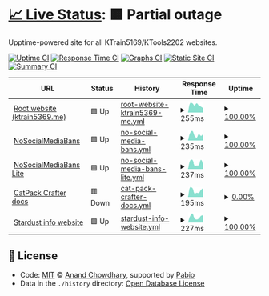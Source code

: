 # [📈 Live Status](https://status.ktrain5369.me): <!--live status--> **🟧 Partial outage**

Upptime-powered site for all KTrain5169/KTools2202 websites.

[![Uptime CI](https://github.com/KTrain5169/uptime-status/workflows/Uptime%20CI/badge.svg)](https://github.com/KTrain5169/uptime-status/actions?query=workflow%3A%22Uptime+CI%22)
[![Response Time CI](https://github.com/KTrain5169/uptime-status/workflows/Response%20Time%20CI/badge.svg)](https://github.com/KTrain5169/uptime-status/actions?query=workflow%3A%22Response+Time+CI%22)
[![Graphs CI](https://github.com/KTrain5169/uptime-status/workflows/Graphs%20CI/badge.svg)](https://github.com/KTrain5169/uptime-status/actions?query=workflow%3A%22Graphs+CI%22)
[![Static Site CI](https://github.com/KTrain5169/uptime-status/workflows/Static%20Site%20CI/badge.svg)](https://github.com/KTrain5169/uptime-status/actions?query=workflow%3A%22Static+Site+CI%22)
[![Summary CI](https://github.com/KTrain5169/uptime-status/workflows/Summary%20CI/badge.svg)](https://github.com/KTrain5169/uptime-status/actions?query=workflow%3A%22Summary+CI%22)

<!--start: status pages-->
<!-- This summary is generated by Upptime (https://github.com/upptime/upptime) -->
<!-- Do not edit this manually, your changes will be overwritten -->
<!-- prettier-ignore -->
| URL | Status | History | Response Time | Uptime |
| --- | ------ | ------- | ------------- | ------ |
| <img alt="" src="https://icons.duckduckgo.com/ip3/ktrain5369.me.ico" height="13"> [Root website (ktrain5369.me)](https://ktrain5369.me/) | 🟩 Up | [root-website-ktrain5369-me.yml](https://github.com/KTrain5169/uptime-status/commits/HEAD/history/root-website-ktrain5369-me.yml) | <details><summary><img alt="Response time graph" src="./graphs/root-website-ktrain5369-me/response-time-week.png" height="20"> 255ms</summary><br><a href="https://status.ktrain5369.me/history/root-website-ktrain5369-me"><img alt="Response time 213" src="https://img.shields.io/endpoint?url=https%3A%2F%2Fraw.githubusercontent.com%2FKTrain5169%2Fuptime-status%2FHEAD%2Fapi%2Froot-website-ktrain5369-me%2Fresponse-time.json"></a><br><a href="https://status.ktrain5369.me/history/root-website-ktrain5369-me"><img alt="24-hour response time 151" src="https://img.shields.io/endpoint?url=https%3A%2F%2Fraw.githubusercontent.com%2FKTrain5169%2Fuptime-status%2FHEAD%2Fapi%2Froot-website-ktrain5369-me%2Fresponse-time-day.json"></a><br><a href="https://status.ktrain5369.me/history/root-website-ktrain5369-me"><img alt="7-day response time 255" src="https://img.shields.io/endpoint?url=https%3A%2F%2Fraw.githubusercontent.com%2FKTrain5169%2Fuptime-status%2FHEAD%2Fapi%2Froot-website-ktrain5369-me%2Fresponse-time-week.json"></a><br><a href="https://status.ktrain5369.me/history/root-website-ktrain5369-me"><img alt="30-day response time 248" src="https://img.shields.io/endpoint?url=https%3A%2F%2Fraw.githubusercontent.com%2FKTrain5169%2Fuptime-status%2FHEAD%2Fapi%2Froot-website-ktrain5369-me%2Fresponse-time-month.json"></a><br><a href="https://status.ktrain5369.me/history/root-website-ktrain5369-me"><img alt="1-year response time 213" src="https://img.shields.io/endpoint?url=https%3A%2F%2Fraw.githubusercontent.com%2FKTrain5169%2Fuptime-status%2FHEAD%2Fapi%2Froot-website-ktrain5369-me%2Fresponse-time-year.json"></a></details> | <details><summary><a href="https://status.ktrain5369.me/history/root-website-ktrain5369-me">100.00%</a></summary><a href="https://status.ktrain5369.me/history/root-website-ktrain5369-me"><img alt="All-time uptime 96.29%" src="https://img.shields.io/endpoint?url=https%3A%2F%2Fraw.githubusercontent.com%2FKTrain5169%2Fuptime-status%2FHEAD%2Fapi%2Froot-website-ktrain5369-me%2Fuptime.json"></a><br><a href="https://status.ktrain5369.me/history/root-website-ktrain5369-me"><img alt="24-hour uptime 100.00%" src="https://img.shields.io/endpoint?url=https%3A%2F%2Fraw.githubusercontent.com%2FKTrain5169%2Fuptime-status%2FHEAD%2Fapi%2Froot-website-ktrain5369-me%2Fuptime-day.json"></a><br><a href="https://status.ktrain5369.me/history/root-website-ktrain5369-me"><img alt="7-day uptime 100.00%" src="https://img.shields.io/endpoint?url=https%3A%2F%2Fraw.githubusercontent.com%2FKTrain5169%2Fuptime-status%2FHEAD%2Fapi%2Froot-website-ktrain5369-me%2Fuptime-week.json"></a><br><a href="https://status.ktrain5369.me/history/root-website-ktrain5369-me"><img alt="30-day uptime 100.00%" src="https://img.shields.io/endpoint?url=https%3A%2F%2Fraw.githubusercontent.com%2FKTrain5169%2Fuptime-status%2FHEAD%2Fapi%2Froot-website-ktrain5369-me%2Fuptime-month.json"></a><br><a href="https://status.ktrain5369.me/history/root-website-ktrain5369-me"><img alt="1-year uptime 96.29%" src="https://img.shields.io/endpoint?url=https%3A%2F%2Fraw.githubusercontent.com%2FKTrain5169%2Fuptime-status%2FHEAD%2Fapi%2Froot-website-ktrain5369-me%2Fuptime-year.json"></a></details>
| <img alt="" src="https://icons.duckduckgo.com/ip3/socialmediabans.ktrain5369.me.ico" height="13"> [NoSocialMediaBans](https://socialmediabans.ktrain5369.me/) | 🟩 Up | [no-social-media-bans.yml](https://github.com/KTrain5169/uptime-status/commits/HEAD/history/no-social-media-bans.yml) | <details><summary><img alt="Response time graph" src="./graphs/no-social-media-bans/response-time-week.png" height="20"> 235ms</summary><br><a href="https://status.ktrain5369.me/history/no-social-media-bans"><img alt="Response time 227" src="https://img.shields.io/endpoint?url=https%3A%2F%2Fraw.githubusercontent.com%2FKTrain5169%2Fuptime-status%2FHEAD%2Fapi%2Fno-social-media-bans%2Fresponse-time.json"></a><br><a href="https://status.ktrain5369.me/history/no-social-media-bans"><img alt="24-hour response time 246" src="https://img.shields.io/endpoint?url=https%3A%2F%2Fraw.githubusercontent.com%2FKTrain5169%2Fuptime-status%2FHEAD%2Fapi%2Fno-social-media-bans%2Fresponse-time-day.json"></a><br><a href="https://status.ktrain5369.me/history/no-social-media-bans"><img alt="7-day response time 235" src="https://img.shields.io/endpoint?url=https%3A%2F%2Fraw.githubusercontent.com%2FKTrain5169%2Fuptime-status%2FHEAD%2Fapi%2Fno-social-media-bans%2Fresponse-time-week.json"></a><br><a href="https://status.ktrain5369.me/history/no-social-media-bans"><img alt="30-day response time 244" src="https://img.shields.io/endpoint?url=https%3A%2F%2Fraw.githubusercontent.com%2FKTrain5169%2Fuptime-status%2FHEAD%2Fapi%2Fno-social-media-bans%2Fresponse-time-month.json"></a><br><a href="https://status.ktrain5369.me/history/no-social-media-bans"><img alt="1-year response time 227" src="https://img.shields.io/endpoint?url=https%3A%2F%2Fraw.githubusercontent.com%2FKTrain5169%2Fuptime-status%2FHEAD%2Fapi%2Fno-social-media-bans%2Fresponse-time-year.json"></a></details> | <details><summary><a href="https://status.ktrain5369.me/history/no-social-media-bans">100.00%</a></summary><a href="https://status.ktrain5369.me/history/no-social-media-bans"><img alt="All-time uptime 99.99%" src="https://img.shields.io/endpoint?url=https%3A%2F%2Fraw.githubusercontent.com%2FKTrain5169%2Fuptime-status%2FHEAD%2Fapi%2Fno-social-media-bans%2Fuptime.json"></a><br><a href="https://status.ktrain5369.me/history/no-social-media-bans"><img alt="24-hour uptime 100.00%" src="https://img.shields.io/endpoint?url=https%3A%2F%2Fraw.githubusercontent.com%2FKTrain5169%2Fuptime-status%2FHEAD%2Fapi%2Fno-social-media-bans%2Fuptime-day.json"></a><br><a href="https://status.ktrain5369.me/history/no-social-media-bans"><img alt="7-day uptime 100.00%" src="https://img.shields.io/endpoint?url=https%3A%2F%2Fraw.githubusercontent.com%2FKTrain5169%2Fuptime-status%2FHEAD%2Fapi%2Fno-social-media-bans%2Fuptime-week.json"></a><br><a href="https://status.ktrain5369.me/history/no-social-media-bans"><img alt="30-day uptime 100.00%" src="https://img.shields.io/endpoint?url=https%3A%2F%2Fraw.githubusercontent.com%2FKTrain5169%2Fuptime-status%2FHEAD%2Fapi%2Fno-social-media-bans%2Fuptime-month.json"></a><br><a href="https://status.ktrain5369.me/history/no-social-media-bans"><img alt="1-year uptime 99.99%" src="https://img.shields.io/endpoint?url=https%3A%2F%2Fraw.githubusercontent.com%2FKTrain5169%2Fuptime-status%2FHEAD%2Fapi%2Fno-social-media-bans%2Fuptime-year.json"></a></details>
| <img alt="" src="https://icons.duckduckgo.com/ip3/socialmediabans-lite.ktrain5369.me.ico" height="13"> [NoSocialMediaBans Lite](https://socialmediabans-lite.ktrain5369.me/) | 🟩 Up | [no-social-media-bans-lite.yml](https://github.com/KTrain5169/uptime-status/commits/HEAD/history/no-social-media-bans-lite.yml) | <details><summary><img alt="Response time graph" src="./graphs/no-social-media-bans-lite/response-time-week.png" height="20"> 237ms</summary><br><a href="https://status.ktrain5369.me/history/no-social-media-bans-lite"><img alt="Response time 213" src="https://img.shields.io/endpoint?url=https%3A%2F%2Fraw.githubusercontent.com%2FKTrain5169%2Fuptime-status%2FHEAD%2Fapi%2Fno-social-media-bans-lite%2Fresponse-time.json"></a><br><a href="https://status.ktrain5369.me/history/no-social-media-bans-lite"><img alt="24-hour response time 190" src="https://img.shields.io/endpoint?url=https%3A%2F%2Fraw.githubusercontent.com%2FKTrain5169%2Fuptime-status%2FHEAD%2Fapi%2Fno-social-media-bans-lite%2Fresponse-time-day.json"></a><br><a href="https://status.ktrain5369.me/history/no-social-media-bans-lite"><img alt="7-day response time 237" src="https://img.shields.io/endpoint?url=https%3A%2F%2Fraw.githubusercontent.com%2FKTrain5169%2Fuptime-status%2FHEAD%2Fapi%2Fno-social-media-bans-lite%2Fresponse-time-week.json"></a><br><a href="https://status.ktrain5369.me/history/no-social-media-bans-lite"><img alt="30-day response time 221" src="https://img.shields.io/endpoint?url=https%3A%2F%2Fraw.githubusercontent.com%2FKTrain5169%2Fuptime-status%2FHEAD%2Fapi%2Fno-social-media-bans-lite%2Fresponse-time-month.json"></a><br><a href="https://status.ktrain5369.me/history/no-social-media-bans-lite"><img alt="1-year response time 213" src="https://img.shields.io/endpoint?url=https%3A%2F%2Fraw.githubusercontent.com%2FKTrain5169%2Fuptime-status%2FHEAD%2Fapi%2Fno-social-media-bans-lite%2Fresponse-time-year.json"></a></details> | <details><summary><a href="https://status.ktrain5369.me/history/no-social-media-bans-lite">100.00%</a></summary><a href="https://status.ktrain5369.me/history/no-social-media-bans-lite"><img alt="All-time uptime 99.99%" src="https://img.shields.io/endpoint?url=https%3A%2F%2Fraw.githubusercontent.com%2FKTrain5169%2Fuptime-status%2FHEAD%2Fapi%2Fno-social-media-bans-lite%2Fuptime.json"></a><br><a href="https://status.ktrain5369.me/history/no-social-media-bans-lite"><img alt="24-hour uptime 100.00%" src="https://img.shields.io/endpoint?url=https%3A%2F%2Fraw.githubusercontent.com%2FKTrain5169%2Fuptime-status%2FHEAD%2Fapi%2Fno-social-media-bans-lite%2Fuptime-day.json"></a><br><a href="https://status.ktrain5369.me/history/no-social-media-bans-lite"><img alt="7-day uptime 100.00%" src="https://img.shields.io/endpoint?url=https%3A%2F%2Fraw.githubusercontent.com%2FKTrain5169%2Fuptime-status%2FHEAD%2Fapi%2Fno-social-media-bans-lite%2Fuptime-week.json"></a><br><a href="https://status.ktrain5369.me/history/no-social-media-bans-lite"><img alt="30-day uptime 100.00%" src="https://img.shields.io/endpoint?url=https%3A%2F%2Fraw.githubusercontent.com%2FKTrain5169%2Fuptime-status%2FHEAD%2Fapi%2Fno-social-media-bans-lite%2Fuptime-month.json"></a><br><a href="https://status.ktrain5369.me/history/no-social-media-bans-lite"><img alt="1-year uptime 99.99%" src="https://img.shields.io/endpoint?url=https%3A%2F%2Fraw.githubusercontent.com%2FKTrain5169%2Fuptime-status%2FHEAD%2Fapi%2Fno-social-media-bans-lite%2Fuptime-year.json"></a></details>
| <img alt="" src="https://icons.duckduckgo.com/ip3/catpacks.ktrain5369.me.ico" height="13"> [CatPack Crafter docs](https://catpacks.ktrain5369.me/) | 🟥 Down | [cat-pack-crafter-docs.yml](https://github.com/KTrain5169/uptime-status/commits/HEAD/history/cat-pack-crafter-docs.yml) | <details><summary><img alt="Response time graph" src="./graphs/cat-pack-crafter-docs/response-time-week.png" height="20"> 195ms</summary><br><a href="https://status.ktrain5369.me/history/cat-pack-crafter-docs"><img alt="Response time 191" src="https://img.shields.io/endpoint?url=https%3A%2F%2Fraw.githubusercontent.com%2FKTrain5169%2Fuptime-status%2FHEAD%2Fapi%2Fcat-pack-crafter-docs%2Fresponse-time.json"></a><br><a href="https://status.ktrain5369.me/history/cat-pack-crafter-docs"><img alt="24-hour response time 260" src="https://img.shields.io/endpoint?url=https%3A%2F%2Fraw.githubusercontent.com%2FKTrain5169%2Fuptime-status%2FHEAD%2Fapi%2Fcat-pack-crafter-docs%2Fresponse-time-day.json"></a><br><a href="https://status.ktrain5369.me/history/cat-pack-crafter-docs"><img alt="7-day response time 195" src="https://img.shields.io/endpoint?url=https%3A%2F%2Fraw.githubusercontent.com%2FKTrain5169%2Fuptime-status%2FHEAD%2Fapi%2Fcat-pack-crafter-docs%2Fresponse-time-week.json"></a><br><a href="https://status.ktrain5369.me/history/cat-pack-crafter-docs"><img alt="30-day response time 172" src="https://img.shields.io/endpoint?url=https%3A%2F%2Fraw.githubusercontent.com%2FKTrain5169%2Fuptime-status%2FHEAD%2Fapi%2Fcat-pack-crafter-docs%2Fresponse-time-month.json"></a><br><a href="https://status.ktrain5369.me/history/cat-pack-crafter-docs"><img alt="1-year response time 191" src="https://img.shields.io/endpoint?url=https%3A%2F%2Fraw.githubusercontent.com%2FKTrain5169%2Fuptime-status%2FHEAD%2Fapi%2Fcat-pack-crafter-docs%2Fresponse-time-year.json"></a></details> | <details><summary><a href="https://status.ktrain5369.me/history/cat-pack-crafter-docs">0.00%</a></summary><a href="https://status.ktrain5369.me/history/cat-pack-crafter-docs"><img alt="All-time uptime 35.82%" src="https://img.shields.io/endpoint?url=https%3A%2F%2Fraw.githubusercontent.com%2FKTrain5169%2Fuptime-status%2FHEAD%2Fapi%2Fcat-pack-crafter-docs%2Fuptime.json"></a><br><a href="https://status.ktrain5369.me/history/cat-pack-crafter-docs"><img alt="24-hour uptime 0.00%" src="https://img.shields.io/endpoint?url=https%3A%2F%2Fraw.githubusercontent.com%2FKTrain5169%2Fuptime-status%2FHEAD%2Fapi%2Fcat-pack-crafter-docs%2Fuptime-day.json"></a><br><a href="https://status.ktrain5369.me/history/cat-pack-crafter-docs"><img alt="7-day uptime 0.00%" src="https://img.shields.io/endpoint?url=https%3A%2F%2Fraw.githubusercontent.com%2FKTrain5169%2Fuptime-status%2FHEAD%2Fapi%2Fcat-pack-crafter-docs%2Fuptime-week.json"></a><br><a href="https://status.ktrain5369.me/history/cat-pack-crafter-docs"><img alt="30-day uptime 0.00%" src="https://img.shields.io/endpoint?url=https%3A%2F%2Fraw.githubusercontent.com%2FKTrain5169%2Fuptime-status%2FHEAD%2Fapi%2Fcat-pack-crafter-docs%2Fuptime-month.json"></a><br><a href="https://status.ktrain5369.me/history/cat-pack-crafter-docs"><img alt="1-year uptime 35.82%" src="https://img.shields.io/endpoint?url=https%3A%2F%2Fraw.githubusercontent.com%2FKTrain5169%2Fuptime-status%2FHEAD%2Fapi%2Fcat-pack-crafter-docs%2Fuptime-year.json"></a></details>
| <img alt="" src="https://icons.duckduckgo.com/ip3/stardust.ktrain5369.me.ico" height="13"> [Stardust info website](https://stardust.ktrain5369.me/) | 🟩 Up | [stardust-info-website.yml](https://github.com/KTrain5169/uptime-status/commits/HEAD/history/stardust-info-website.yml) | <details><summary><img alt="Response time graph" src="./graphs/stardust-info-website/response-time-week.png" height="20"> 227ms</summary><br><a href="https://status.ktrain5369.me/history/stardust-info-website"><img alt="Response time 191" src="https://img.shields.io/endpoint?url=https%3A%2F%2Fraw.githubusercontent.com%2FKTrain5169%2Fuptime-status%2FHEAD%2Fapi%2Fstardust-info-website%2Fresponse-time.json"></a><br><a href="https://status.ktrain5369.me/history/stardust-info-website"><img alt="24-hour response time 290" src="https://img.shields.io/endpoint?url=https%3A%2F%2Fraw.githubusercontent.com%2FKTrain5169%2Fuptime-status%2FHEAD%2Fapi%2Fstardust-info-website%2Fresponse-time-day.json"></a><br><a href="https://status.ktrain5369.me/history/stardust-info-website"><img alt="7-day response time 227" src="https://img.shields.io/endpoint?url=https%3A%2F%2Fraw.githubusercontent.com%2FKTrain5169%2Fuptime-status%2FHEAD%2Fapi%2Fstardust-info-website%2Fresponse-time-week.json"></a><br><a href="https://status.ktrain5369.me/history/stardust-info-website"><img alt="30-day response time 228" src="https://img.shields.io/endpoint?url=https%3A%2F%2Fraw.githubusercontent.com%2FKTrain5169%2Fuptime-status%2FHEAD%2Fapi%2Fstardust-info-website%2Fresponse-time-month.json"></a><br><a href="https://status.ktrain5369.me/history/stardust-info-website"><img alt="1-year response time 191" src="https://img.shields.io/endpoint?url=https%3A%2F%2Fraw.githubusercontent.com%2FKTrain5169%2Fuptime-status%2FHEAD%2Fapi%2Fstardust-info-website%2Fresponse-time-year.json"></a></details> | <details><summary><a href="https://status.ktrain5369.me/history/stardust-info-website">100.00%</a></summary><a href="https://status.ktrain5369.me/history/stardust-info-website"><img alt="All-time uptime 99.28%" src="https://img.shields.io/endpoint?url=https%3A%2F%2Fraw.githubusercontent.com%2FKTrain5169%2Fuptime-status%2FHEAD%2Fapi%2Fstardust-info-website%2Fuptime.json"></a><br><a href="https://status.ktrain5369.me/history/stardust-info-website"><img alt="24-hour uptime 100.00%" src="https://img.shields.io/endpoint?url=https%3A%2F%2Fraw.githubusercontent.com%2FKTrain5169%2Fuptime-status%2FHEAD%2Fapi%2Fstardust-info-website%2Fuptime-day.json"></a><br><a href="https://status.ktrain5369.me/history/stardust-info-website"><img alt="7-day uptime 100.00%" src="https://img.shields.io/endpoint?url=https%3A%2F%2Fraw.githubusercontent.com%2FKTrain5169%2Fuptime-status%2FHEAD%2Fapi%2Fstardust-info-website%2Fuptime-week.json"></a><br><a href="https://status.ktrain5369.me/history/stardust-info-website"><img alt="30-day uptime 100.00%" src="https://img.shields.io/endpoint?url=https%3A%2F%2Fraw.githubusercontent.com%2FKTrain5169%2Fuptime-status%2FHEAD%2Fapi%2Fstardust-info-website%2Fuptime-month.json"></a><br><a href="https://status.ktrain5369.me/history/stardust-info-website"><img alt="1-year uptime 99.28%" src="https://img.shields.io/endpoint?url=https%3A%2F%2Fraw.githubusercontent.com%2FKTrain5169%2Fuptime-status%2FHEAD%2Fapi%2Fstardust-info-website%2Fuptime-year.json"></a></details>

<!--end: status pages-->

## 📄 License

- Code: [MIT](./LICENSE) © [Anand Chowdhary](https://anandchowdhary.com), supported by [Pabio](https://pabio.com)
- Data in the `./history` directory: [Open Database License](https://opendatacommons.org/licenses/odbl/1-0/)
